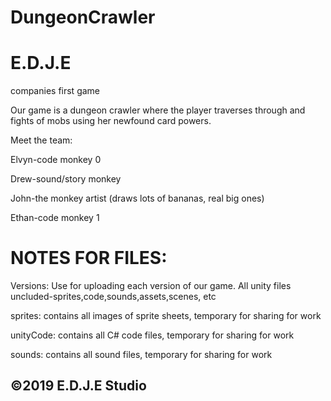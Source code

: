 # DungeonCrawler

# E.D.J.E 

companies first game

Our game is a dungeon crawler where the player traverses through and fights of mobs using her newfound card powers.


Meet the team:

Elvyn-code monkey 0

Drew-sound/story monkey

John-the monkey artist (draws lots of bananas, real big ones)

Ethan-code monkey 1



# NOTES FOR FILES:

Versions: Use for uploading each version of our game. All unity files uncluded-sprites,code,sounds,assets,scenes, etc

sprites: contains all images of sprite sheets, temporary for sharing for work

unityCode: contains all C# code files, temporary for sharing for work

sounds: contains all sound files, temporary for sharing for work





## ©2019 E.D.J.E Studio
